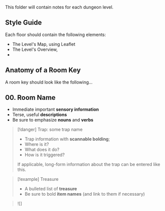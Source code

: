 This folder will contain notes for each dungeon level.

## Style Guide
Each floor should contain the following elements:
* The Level's Map, using Leaflet
* The Level's Overview, 
* 

## Anatomy of a Room Key

A room key should look like the following...

## 00. Room Name
* Immediate important **sensory information**
* Terse, useful **descriptions**
* Be sure to emphasize **nouns** and **verbs** 

> [!danger] Trap: some trap name
> * Trap information with **scannable bolding**;
> * Where is it?
> * What does it do?
> * How is it triggered?
> 
> If applicable, long-form information about the trap can be entered like this.

> [!example]  Treasure
> * A bulleted list of **treasure**
> * Be sure to bold **item names** (and link to them if necessary) 

> ![]